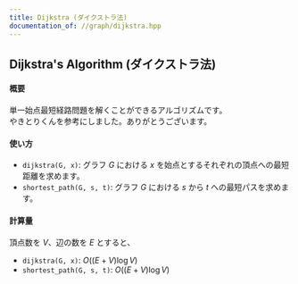 ```yaml
---
title: Dijkstra (ダイクストラ法)
documentation_of: //graph/dijkstra.hpp
---
```

## Dijkstra's Algorithm (ダイクストラ法)

#### 概要

単一始点最短経路問題を解くことができるアルゴリズムです。  
やきとりくんを参考にしました。ありがとうございます。

#### 使い方

- `dijkstra(G, x)`: グラフ $G$ における $x$ を始点とするそれぞれの頂点への最短距離を求めます。
- `shortest_path(G, s, t)`: グラフ $G$ における $s$ から $t$ への最短パスを求めます。

#### 計算量

頂点数を $V$、辺の数を $E$ とすると、
- `dijkstra(G, x)`: $O((E + V) \log V)$
- `shortest_path(G, s, t)`: $O((E + V) \log V)$
